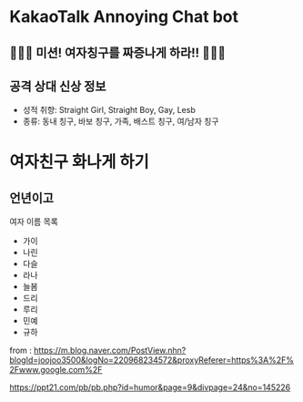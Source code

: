 # KakaoTalk Annoying Chat bot



## 🐶🐶🐶 미션! 여자칭구를 짜증나게 하라!! 🐶🐶🐶





## 공격 상대 신상 정보

* 성적 취향: Straight Girl, Straight Boy, Gay, Lesb
* 종류: 동내 칭구, 바보 칭구, 가족, 배스트 칭구, 여/남자 칭구





# 여자친구 화나게 하기

## 언년이고

여자 이름 목록

- 가이
- 나린
- 다슬
- 라나
- 늘봄
- 드리
- 루리
- 민예
- 규하

from : <https://m.blog.naver.com/PostView.nhn?blogId=joojoo3500&logNo=220968234572&proxyReferer=https%3A%2F%2Fwww.google.com%2F>

<https://ppt21.com/pb/pb.php?id=humor&page=9&divpage=24&no=145226>

